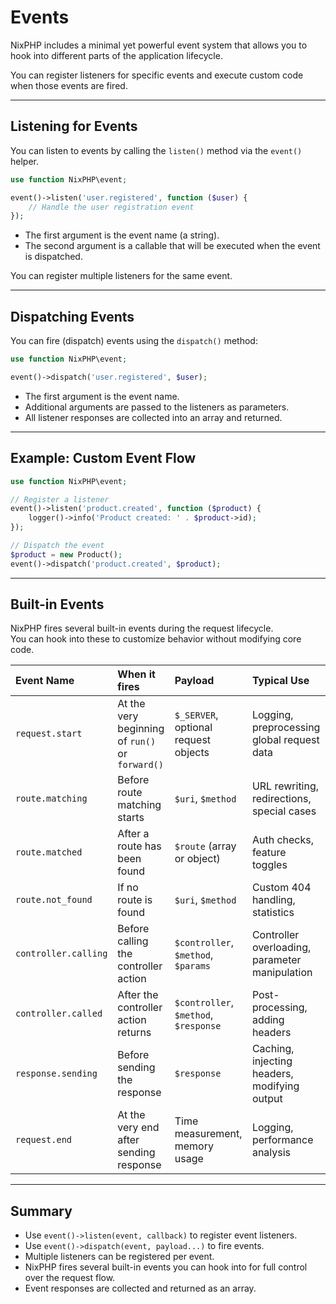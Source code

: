 # Events

NixPHP includes a minimal yet powerful event system that allows you to hook into different parts of the application lifecycle.

You can register listeners for specific events and execute custom code when those events are fired.

---

## Listening for Events

You can listen to events by calling the `listen()` method via the `event()` helper.

```php
use function NixPHP\event;

event()->listen('user.registered', function ($user) {
    // Handle the user registration event
});
```

- The first argument is the event name (a string).
- The second argument is a callable that will be executed when the event is dispatched.

You can register multiple listeners for the same event.

---

## Dispatching Events

You can fire (dispatch) events using the `dispatch()` method:

```php
use function NixPHP\event;

event()->dispatch('user.registered', $user);
```

- The first argument is the event name.
- Additional arguments are passed to the listeners as parameters.
- All listener responses are collected into an array and returned.

---

## Example: Custom Event Flow

```php
use function NixPHP\event;

// Register a listener
event()->listen('product.created', function ($product) {
    logger()->info('Product created: ' . $product->id);
});

// Dispatch the event
$product = new Product();
event()->dispatch('product.created', $product);
```

---

## Built-in Events

NixPHP fires several built-in events during the request lifecycle.  
You can hook into these to customize behavior without modifying core code.

| Event Name | When it fires | Payload | Typical Use |
|:---|:---|:---|:---|
| `request.start` | At the very beginning of `run()` or `forward()` | `$_SERVER`, optional request objects | Logging, preprocessing global request data |
| `route.matching` | Before route matching starts | `$uri`, `$method` | URL rewriting, redirections, special cases |
| `route.matched` | After a route has been found | `$route` (array or object) | Auth checks, feature toggles |
| `route.not_found` | If no route is found | `$uri`, `$method` | Custom 404 handling, statistics |
| `controller.calling` | Before calling the controller action | `$controller`, `$method`, `$params` | Controller overloading, parameter manipulation |
| `controller.called` | After the controller action returns | `$controller`, `$method`, `$response` | Post-processing, adding headers |
| `response.sending` | Before sending the response | `$response` | Caching, injecting headers, modifying output |
| `request.end` | At the very end after sending response | Time measurement, memory usage | Logging, performance analysis |

---

## Summary

- Use `event()->listen(event, callback)` to register event listeners.
- Use `event()->dispatch(event, payload...)` to fire events.
- Multiple listeners can be registered per event.
- NixPHP fires several built-in events you can hook into for full control over the request flow.
- Event responses are collected and returned as an array.